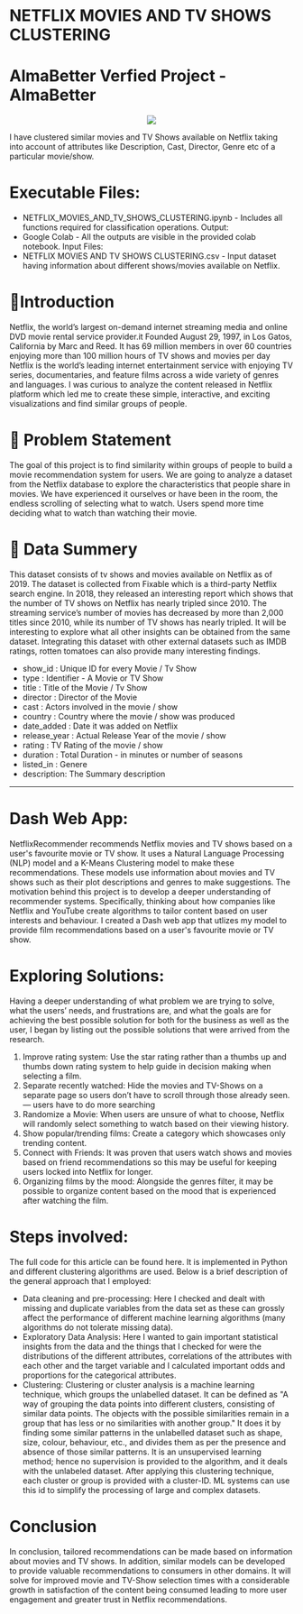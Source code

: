   # NETFLIX MOVIES AND TV SHOWS CLUSTERING
  # AlmaBetter Verfied Project - AlmaBetter

<p align="center">
  <img src="![netflix-netflix-logo](https://github.com/Radhika190/Netflix-Movies-And-Tv-Shows-Clustering-Unsupervised-ML-Project/assets/128241822/a060d112-bab2-42eb-ba12-a7a8a12d6c78)" >
</p>

I have clustered similar movies and TV Shows available on Netflix taking into account of attributes like Description, Cast, Director, Genre etc of a particular movie/show.

# Executable Files:
* NETFLIX_MOVIES_AND_TV_SHOWS_CLUSTERING.ipynb - Includes all functions required for classification operations.
Output:
* Google Colab - All the outputs are visible in the provided colab notebook.
Input Files:
* NETFLIX MOVIES AND TV SHOWS CLUSTERING.csv - Input dataset having information about different shows/movies available on Netflix.
# 📖Introduction
Netflix, the world’s largest on-demand internet streaming media and online DVD movie rental service provider.it Founded August 29, 1997, in Los Gatos, California by Marc and Reed. It has 69 million members in over 60 countries enjoying more than 100 million hours of TV shows and movies per day Netflix is the world’s leading internet entertainment service with enjoying TV series, documentaries, and feature films across a wide variety of genres and languages. I was curious to analyze the content released in Netflix platform which led me to create these simple, interactive, and exciting visualizations and find similar groups of people.
# 📖 Problem Statement
The goal of this project is to find similarity within groups of people to build a movie recommendation system for users. We are going to analyze a dataset from the Netflix database to explore the characteristics that people share in movies. We have experienced it ourselves or have been in the room, the endless scrolling of selecting what to watch. Users spend more time deciding what to watch than watching their movie.
# 📖 Data Summery
This dataset consists of tv shows and movies available on Netflix as of 2019. The dataset is collected from Fixable which is a third-party Netflix search engine. In 2018, they released an interesting report which shows that the number of TV shows on Netflix has nearly tripled since 2010. The streaming service’s number of movies has decreased by more than 2,000 titles since 2010, while its number of TV shows has nearly tripled. It will be interesting to explore what all other insights can be obtained from the same dataset. Integrating this dataset with other external datasets such as IMDB ratings, rotten tomatoes can also provide many interesting findings.
* show_id : Unique ID for every Movie / Tv Show
* type : Identifier - A Movie or TV Show
* title : Title of the Movie / Tv Show
* director : Director of the Movie
* cast : Actors involved in the movie / show
* country : Country where the movie / show was produced
* date_added : Date it was added on Netflix
* release_year : Actual Release Year of the movie / show
* rating : TV Rating of the movie / show
* duration : Total Duration - in minutes or number of seasons
* listed_in : Genere
* description: The Summary description
-----------------------------------------------------

# Dash Web App:
NetflixRecommender recommends Netflix movies and TV shows based on a user's favourite movie or TV show. It uses a Natural Language Processing (NLP) model and a K-Means Clustering model to make these recommendations. These models use information about movies and TV shows such as their plot descriptions and genres to make suggestions. The motivation behind this project is to develop a deeper understanding of recommender systems. Specifically, thinking about how companies like Netflix and YouTube create algorithms to tailor content based on user interests and behaviour. I created a Dash web app that utlizes my model to provide film recommendations based on a user's favourite movie or TV show.

# Exploring Solutions:
Having a deeper understanding of what problem we are trying to solve, what the users’ needs, and frustrations are, and what the goals are for achieving the best possible solution for both for the business as well as the user, I began by listing out the possible solutions that were arrived from the research.

1. Improve rating system: Use the star rating rather than a thumbs up and thumbs down rating system to help guide in decision making when selecting a film.
2. Separate recently watched: Hide the movies and TV-Shows on a separate page so users don’t have to scroll through those already seen. — users have to do more searching
3. Randomize a Movie: When users are unsure of what to choose, Netflix will randomly select something to watch based on their viewing history.
4. Show popular/trending films: Create a category which showcases only trending content.
5. Connect with Friends: It was proven that users watch shows and movies based on friend recommendations so this may be useful for keeping users locked into Netflix for longer.
6. Organizing films by the mood: Alongside the genres filter, it may be possible to organize content based on the mood that is experienced after watching the film.
# Steps involved:
The full code for this article can be found here. It is implemented in Python and different clustering algorithms are used. Below is a brief description of the general approach that I employed:

* Data cleaning and pre-processing: Here I checked and dealt with missing and duplicate variables from the data set as these can grossly affect the performance of different machine learning algorithms (many algorithms do not tolerate missing data).
* Exploratory Data Analysis: Here I wanted to gain important statistical insights from the data and the things that I checked for were the distributions of the different attributes, correlations of the attributes with each other and the target variable and I calculated important odds and proportions for the categorical attributes.
* Clustering: Clustering or cluster analysis is a machine learning technique, which groups the unlabelled dataset. It can be defined as "A way of grouping the data points into different clusters, consisting of similar data points. The objects with the possible similarities remain in a group that has less or no similarities with another group." It does it by finding some similar patterns in the unlabelled dataset such as shape, size, colour, behaviour, etc., and divides them as per the presence and absence of those similar patterns. It is an unsupervised learning method; hence no supervision is provided to the algorithm, and it deals with the unlabeled dataset. After applying this clustering technique, each cluster or group is provided with a cluster-ID. ML systems can use this id to simplify the processing of large and complex datasets.
# Conclusion
In conclusion, tailored recommendations can be made based on information about movies and TV shows. In addition, similar models can be developed to provide valuable recommendations to consumers in other domains. It will solve for improved movie and TV-Show selection times with a considerable growth in satisfaction of the content being consumed leading to more user engagement and greater trust in Netflix recommendations.

